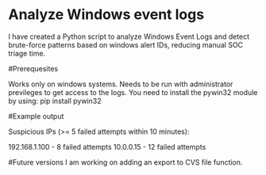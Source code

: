 # Analyze Windows event logs

I have created a Python script to analyze Windows Event Logs and detect brute-force patterns based on windows alert IDs, reducing manual SOC triage time.

#Prerequesites

Works only on windows systems.
Needs to be run with administrator previleges to get access to the logs.
You need to install the pywin32 module by using: pip install pywin32

#Example output

Suspicious IPs (>= 5 failed attempts within 10 minutes):

  192.168.1.100         - 8 failed attempts
  10.0.0.15             - 12 failed attempts

#Future versions
I am working on adding an export to CVS file function.

